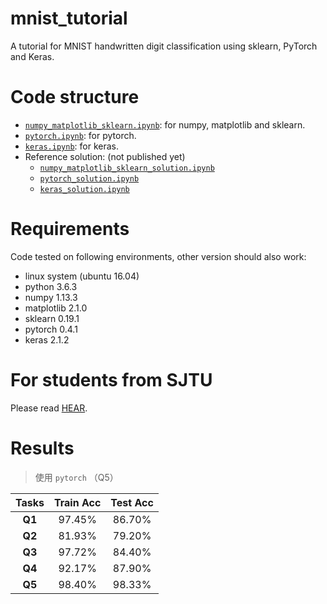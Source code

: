 # mnist_tutorial
A tutorial for MNIST handwritten digit classification using sklearn, PyTorch and Keras.

# Code structure
* [`numpy_matplotlib_sklearn.ipynb`](numpy_matplotlib_sklearn.ipynb): for numpy, matplotlib and sklearn.
* [`pytorch.ipynb`](pytorch.ipynb): for pytorch.
* [`keras.ipynb`](keras.ipynb): for keras.
* Reference solution: (not published yet)
    * [`numpy_matplotlib_sklearn_solution.ipynb`](numpy_matplotlib_sklearn_solution.ipynb)
    * [`pytorch_solution.ipynb`](pytorch_solution.ipynb)
    * [`keras_solution.ipynb`](keras_solution.ipynb)

# Requirements
Code tested on following environments, other version should also work:
* linux system (ubuntu 16.04) 
* python 3.6.3
* numpy 1.13.3
* matplotlib 2.1.0
* sklearn 0.19.1
* pytorch 0.4.1
* keras 2.1.2

# For students from SJTU
Please read [HEAR](EE369.md).

# Results
> 使用 `pytorch` （Q5）

|  Tasks  | Train Acc | Test Acc |
| :-----: | :-------: | :------: |
| **Q1**  |   97.45%  |  86.70%  |
| **Q2**  |   81.93%  |  79.20%  |
| **Q3**  |   97.72%  |  84.40%  |
| **Q4**  |   92.17%  |  87.90%  |
| **Q5**  |   98.40%  |  98.33%  |
